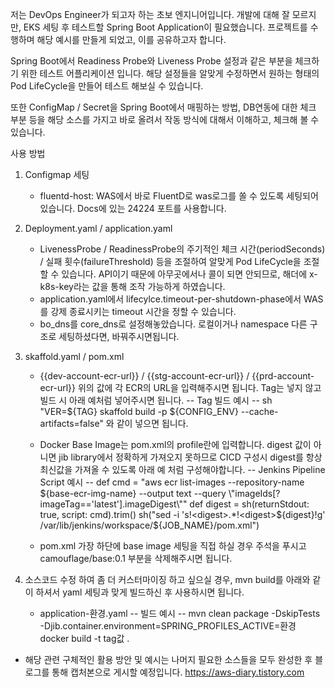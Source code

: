 저는 DevOps Engineer가 되고자 하는 초보 엔지니어입니다.
개발에 대해 잘 모르지만, EKS 세팅 후 테스트할 Spring Boot Application이 필요했습니다.
프로젝트를 수행하며 해당 예시를 만들게 되었고, 이를 공유하고자 합니다.

Spring Boot에서 Readiness Probe와 Liveness Probe 설정과 같은 부분을 체크하기 위한 테스트 어플리케이션 입니다.
해당 설정들을 알맞게 수정하면서 원하는 형태의 Pod LifeCycle을 만들어 테스트 해보실 수 있습니다.

또한 ConfigMap / Secret을 Spring Boot에서 매핑하는 방법, DB연동에 대한 체크 부분 등을 
해당 소스를 가지고 바로 올려서 작동 방식에 대해서 이해하고, 체크해 볼 수 있습니다.

사용 방법
1. Configmap 세팅
   - fluentd-host: WAS에서 바로 FluentD로 was로그를 쏠 수 있도록 세팅되어 있습니다. Docs에 있는 24224 포트를 사용합니다.
  
2. Deployment.yaml / application.yaml
   - LivenessProbe / ReadinessProbe의 주기적인 체크 시간(periodSeconds) / 실패 횟수(failureThreshold) 등을 조절하여 
     알맞게 Pod LifeCycle을 조절할 수 있습니다. API이기 때문에 아무곳에서나 콜이 되면 안되므로, 해더에 x-k8s-key라는 값을 통해 조작 가능하게 하였습니다.
   - application.yaml에서 lifecylce.timeout-per-shutdown-phase에서 WAS를 강제 종료시키는 timeout 시간을 정할 수 있습니다.
   - bo_dns를 core_dns로 설정해놓았습니다. 로컬이거나 namespace 다른 구조로 세팅하셨다면, 바꿔주시면됩니다.

3. skaffold.yaml / pom.xml
   - {{dev-account-ecr-url}} / {{stg-account-ecr-url}} / {{prd-account-ecr-url}}
     위의 값에 각 ECR의 URL을 입력해주시면 됩니다. Tag는 넣지 않고 빌드 시 아래 예처럼 넣어주시면 됩니다.
     -- Tag 빌드 예시 --
     sh "VER=${TAG} skaffold build -p ${CONFIG_ENV} --cache-artifacts=false" 와 같이 넣으면 됩니다.

   - Docker Base Image는 pom.xml의 profile란에 입력합니다.
     digest 값이 아니면 jib library에서 정확하게 가져오지 못하므로 CICD 구성시 digest를 항상 최신값을 가져올 수 있도록 아래 예 처럼 구성해야합니다.
     -- Jenkins Pipeline Script 예시 --
     def cmd = "aws ecr list-images --repository-name ${base-ecr-img-name} --output text --query \"imageIds[?imageTag=='latest'].imageDigest\""
     def digest =  sh(returnStdout: true, script: cmd).trim()
     sh("sed -i 's!<digest>.*!<digest>${digest}</digest>!g' /var/lib/jenkins/workspace/${JOB_NAME}/pom.xml")

   - pom.xml 가장 하단에 base image 세팅을 직접 하실 경우 주석을 푸시고 camouflage/base:0.1 부분을 삭제해주시면 됩니다.

4. 소스코드 수정 하여 좀 더 커스터마이징 하고 싶으실 경우,
   mvn build를 아래와 같이 하셔서 yaml 세팅과 맞게 빌드하신 후 사용하시면 됩니다.
   - application-환경.yaml
     -- 빌드 예시 --
     mvn clean package -DskipTests -Djib.container.environment=SPRING_PROFILES_ACTIVE=환경
     docker build -t tag값 .

* 해당 관련 구체적인 활용 방안 및 예시는 나머지 필요한 소스들을 모두 완성한 후 블로그를 통해 캡처본으로 게시할 예정입니다.
  https://aws-diary.tistory.com